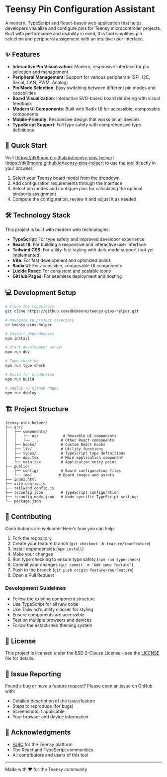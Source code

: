 # Teensy Pin Configuration Assistant

A modern, TypeScript and React-based web application that helps developers visualize and configure pins for Teensy microcontroller projects. Built with performance and usability in mind, this tool simplifies pin selection and peripheral assignment with an intuitive user interface.

## ✨ Features

- **Interactive Pin Visualization**: Modern, responsive interface for pin selection and management
- **Peripheral Management**: Support for various peripherals (SPI, I2C, Serial, CAN, PWM, Analog)
- **Pin Mode Selection**: Easy switching between different pin modes and capabilities
- **Board Visualization**: Interactive SVG-based board rendering with visual feedback
- **Modern UI Components**: Built with Radix UI for accessible, composable components
- **Mobile-Friendly**: Responsive design that works on all devices
- **TypeScript Support**: Full type safety with comprehensive type definitions

## 🚀 Quick Start

Visit [https://dk8moore.github.io/teensy-pins-helper](https://dk8moore.github.io/teensy-pins-helper) to use the tool directly in your browser.

1. Select your Teensy board model from the dropdown
2. Add configuration requirements through the interface
3. Select pin modes and configure pins for calculating the optimal pin/ports assignment
4. Compute the configuration, review it and adjust it as needed

## 🛠️ Technology Stack

This project is built with modern web technologies:

- **TypeScript**: For type safety and improved developer experience
- **React 18**: For building a responsive and interactive user interface
- **Tailwind CSS**: For utility-first styling with dark mode support (not yet implemented)
- **Vite**: For fast development and optimized builds
- **Radix UI**: For accessible, composable UI components
- **Lucide React**: For consistent and scalable icons
- **GitHub Pages**: For seamless deployment and hosting

## 💻 Development Setup

```bash
# Clone the repository
git clone https://github.com/dk8moore/teensy-pins-helper.git

# Navigate to project directory
cd teensy-pins-helper

# Install dependencies
npm install

# Start development server
npm run dev

# Type checking
npm run type-check

# Build for production
npm run build

# Deploy to GitHub Pages
npm run deploy
```

## 🏗️ Project Structure

```
teensy-pins-helper/
├── src/
│   ├── components/
│   │   ├── ui/           # Reusable UI components
│   │   └── ...          # Other React components
│   ├── hooks/           # Custom React hooks
│   ├── lib/             # Utility functions
│   ├── types/           # TypeScript type definitions
│   ├── App.tsx          # Main application component
│   └── main.tsx         # Application entry point
├── public/
│   ├── config/          # Board configuration files
│   └── img/            # Board images and assets
├── index.html
├── vite.config.js
├── tailwind.config.js
├── tsconfig.json        # TypeScript configuration
├── tsconfig.node.json   # Node-specific TypeScript settings
└── package.json
```

## 🤝 Contributing

Contributions are welcome! Here's how you can help:

1. Fork the repository
2. Create your feature branch (`git checkout -b feature/YourFeature`)
3. Install dependencies (`npm install`)
4. Make your changes
5. Run type checking to ensure type safety (`npm run type-check`)
6. Commit your changes (`git commit -m 'Add some feature'`)
7. Push to the branch (`git push origin feature/YourFeature`)
8. Open a Pull Request

### Development Guidelines

- Follow the existing component structure
- Use TypeScript for all new code
- Use Tailwind's utility classes for styling
- Ensure components are accessible
- Test on multiple browsers and devices
- Follow the established theming system

## 📝 License

This project is licensed under the BSD 2-Clause License - see the [LICENSE](LICENSE) file for details.

## 🐛 Issue Reporting

Found a bug or have a feature request? Please open an issue on GitHub with:

- Detailed description of the issue/feature
- Steps to reproduce (for bugs)
- Screenshots if applicable
- Your browser and device information

## 🙏 Acknowledgments

- [PJRC](https://www.pjrc.com/) for the Teensy platform
- The React and TypeScript communities
- All contributors and users of this tool

---

Made with ❤️ for the Teensy community